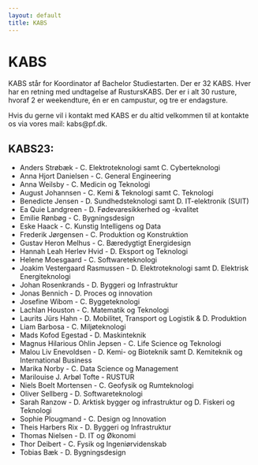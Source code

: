 ```yaml
---
layout: default
title: KABS
---
```


<h1>KABS</h1>

<p> KABS står for Koordinator af Bachelor Studiestarten. Der er 32 KABS. 
Hver har en retning med undtagelse af RustursKABS. Der er i alt 30 rusture, hvoraf 2 er weekendture, én er en campustur, og tre er endagsture.  </p>
<p>Hvis du gerne vil i kontakt med KABS er du altid velkommen til at kontakte os via vores mail: kabs@pf.dk.</p>

<h2>KABS23:</h2>

<ul>

<li> Anders Strøbæk - C. Elektroteknologi samt C. Cyberteknologi </li>
<li> Anna Hjort Danielsen - C. General Engineering </li>
<li> Anna Weilsby - C. Medicin og Teknologi </li>
<li> August Johannsen - C. Kemi & Teknologi samt C. Teknologi</li>
<li> Benedicte Jensen - D. Sundhedsteknologi samt D. IT-elektronik (SUIT) </li>
<li> Ea Quie Landgreen - D. Fødevaresikkerhed og -kvalitet </li>
<li> Emilie Rønbøg - C. Bygningsdesign </li>
<li> Eske Haack - C. Kunstig Intelligens og Data </li>
<li> Frederik Jørgensen - C. Produktion og Konstruktion </li>
<li> Gustav Heron Melhus - C. Bæredygtigt Energidesign </li>
<li> Hannah Leah Herlev Hvid - D. Eksport og Teknologi </li>
<li> Helene Moesgaard - C. Softwareteknologi </li>
<li> Joakim Vestergaard Rasmussen - D. Elektroteknologi samt D. Elektrisk Energiteknologi </li>
<li> Johan Rosenkrands - D. Byggeri og Infrastruktur </li>
<li> Jonas Bennich - D. Proces og innovation </li>
<li> Josefine Wibom - C. Byggeteknologi </li>
<li> Lachlan Houston - C. Matematik og Teknologi </li>
<li> Laurits Jürs Hahn - D. Mobilitet, Transport og Logistik & D. Produktion </li>
<li> Liam Barbosa - C. Miljøteknologi </li>
<li> Mads Kofod Egestad - D. Maskinteknik </li>
<li> Magnus Hilarious Ohlin Jepsen - C. Life Science og Teknologi </li>
<li> Malou Liv Enevoldsen - D. Kemi- og Bioteknik samt D. Kemiteknik og International Business </li>
<li> Marika Norby - C. Data Science og Management </li>
<li> Marilouise J. Arbøl Tofte - RUSTUR </li>
<li> Niels Boelt Mortensen - C. Geofysik og Rumteknologi </li>
<li> Oliver Sellberg - D. Softwareteknologi </li>
<li> Sarah Ranzow - D. Arktisk bygger og infrastruktur og D. Fiskeri og Teknologi </li>
<li> Sophie Plougmand - C. Design og Innovation </li>
<li> Theis Harbers Rix - D. Byggeri og Infrastruktur </li>
<li> Thomas Nielsen - D. IT og Økonomi </li>
<li> Thor Deibert - C. Fysik og Ingeniørvidenskab </li>
<li> Tobias Bæk - D. Bygningsdesign </li>

</ul>